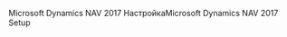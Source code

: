 <span data-ttu-id="c31f4-101">Microsoft Dynamics NAV 2017 Настройка</span><span class="sxs-lookup"><span data-stu-id="c31f4-101">Microsoft Dynamics NAV 2017 Setup</span></span>